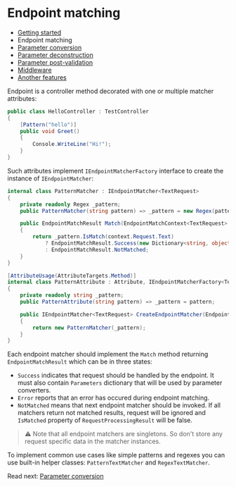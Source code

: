 # Endpoint matching

- [Getting started](getting-started.md)
- Endpoint matching
- [Parameter conversion](parameter-conversion.md)
- [Parameter deconstruction](parameter-deconstruction.md)
- [Parameter post-validation](parameter-post-validation.md)
- [Middleware](middleware.md)
- [Another features](another-features.md)

Endpoint is a controller method decorated with one or multiple matcher attributes:

```c#
public class HelloController : TestController
{
    [Pattern("hello")]
    public void Greet()
    {
        Console.WriteLine("Hi!");
    }
}
```

Such attributes implement `IEndpointMatcherFactory` interface to create the instance of `IEndpointMatcher`:

```c#
internal class PatternMatcher : IEndpointMatcher<TextRequest>
{
    private readonly Regex _pattern;
    public PatternMatcher(string pattern) => _pattern = new Regex(pattern);

    public EndpointMatchResult Match(EndpointMatchContext<TextRequest> context)
    {
        return _pattern.IsMatch(context.Request.Text)
            ? EndpointMatchResult.Success(new Dictionary<string, object>())
            : EndpointMatchResult.NotMatched;
    }
}

[AttributeUsage(AttributeTargets.Method)]
internal class PatternAttribute : Attribute, IEndpointMatcherFactory<TextRequest>
{
    private readonly string _pattern;
    public PatternAttribute(string pattern) => _pattern = pattern;

    public IEndpointMatcher<TextRequest> CreateEndpointMatcher(EndpointDesignContext context)
    {
        return new PatternMatcher(_pattern);
    }
}
```

Each endpoint matcher should implement the `Match` method returning `EndpointMatchResult` which can be in three states:

- `Success` indicates that request should be handled by the endpoint. It must also contain `Parameters` dictionary that
  will be used by parameter converters.
- `Error` reports that an error has occured during endpoint matching.
- `NotMatched` means that next endpoint matcher should be invoked. If all matchers return not matched results, request
  will be ignored and `IsMatched` property of `RequestProcessingResult` will be false.

> ⚠ Note that all endpoint matchers are singletons. So don't store any request specific data in the matcher instances.

To implement common use cases like simple patterns and regexes you can use built-in helper classes: `PatternTextMatcher`
and `RegexTextMatcher`.

Read next: [Parameter conversion](parameter-conversion.md)
